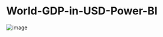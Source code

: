# World-GDP-in-USD-Power-BI

![image](https://user-images.githubusercontent.com/75041273/126194286-419e7b29-9671-432f-9c76-3631c9947921.png)
